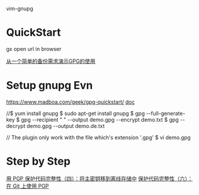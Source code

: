 vim-gnupg

# QuickStart
   gx  open url in browser

[从一个简单的备份需求演示GPG的使用](https://bg6cq.github.io/ITTS/security/gpg/)

# Setup gnupg Evn
https://www.madboa.com/geek/gpg-quickstart/
[doc](https://www.ruanyifeng.com/blog/2013/07/gpg.html)

   //$ yum install gnupg
   $ sudo apt-get install gnupg
   $ gpg --full-generate-key
   $ gpg --recipient "<name> <email>" --output demo.gpg --encrypt demo.txt
   $ gpg --decrypt demo.gpg --output demo.de.txt

   // The plugin only work with the file which's extension '.gpg'
   $ vi demo.gpg

# Step by Step

[用 PGP 保护代码完整性（四）：将主密钥移到离线存储中](https://zhuanlan.zhihu.com/p/53764856)
[保护代码完整性（六）：在 Git 上使用 PGP](https://zhuanlan.zhihu.com/p/54216284)
